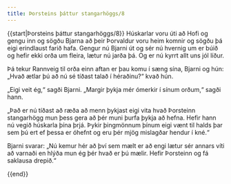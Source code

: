 ```yaml
---
title: Þorsteins þáttur stangarhöggs/8
---
```


{{start|Þorsteins þáttur stangarhöggs/8}}
<Book>
Húskarlar voru úti að Hofi og gengu inn og sögðu Bjarna að þeir Þorvaldur voru heim komnir og sögðu þá eigi erindlaust farið hafa. Gengur nú Bjarni út og sér nú hvernig um er búið og hefir ekki orða um fleira, lætur nú jarða þá. Og er nú kyrrt allt uns jól líður.

Þá tekur Rannveig til orða einn aftan er þau komu í sæng sína, Bjarni og hún: „Hvað ætlar þú að nú sé tíðast talað í héraðinu?“ kvað hún.

„Eigi veit ég,“ sagði Bjarni. „Margir þykja mér ómerkir í sínum orðum,“ sagði hann.

„Það er nú tíðast að ræða að menn þykjast eigi vita hvað Þorsteinn stangarhögg mun þess gera að þér muni þurfa þykja að hefna. Hefir hann nú vegið húskarla þína þrjá. Þykir þingmönnum þínum eigi vænt til halds þar sem þú ert ef þessa er óhefnt og eru þér mjög mislagðar hendur í kné.“

Bjarni svarar: „Nú kemur hér að því sem mælt er að engi lætur sér annars víti að varnaði en hlýða mun ég þér hvað er þú mælir. Hefir Þorsteinn og fá saklausa drepið.“

</Book>
{{end}}